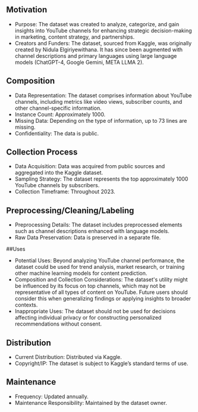 
## Motivation
- Purpose: The dataset was created to analyze, categorize, and gain insights into YouTube channels for enhancing strategic decision-making in marketing, content strategy, and partnerships.
- Creators and Funders: The dataset, sourced from Kaggle, was originally created by Nidula Elgiriyewithana. It has since been augmented with channel descriptions and primary languages using large language models (ChatGPT-4, Google Gemini, META LLMA 2).

## Composition
- Data Representation: The dataset comprises information about YouTube channels, including metrics like video views, subscriber counts, and other channel-specific information.
- Instance Count: Approximately 1000.
- Missing Data: Depending on the type of information, up to 73 lines are missing.
- Confidentiality: The data is public.


## Collection Process
- Data Acquisition: Data was acquired from public sources and aggregated into the Kaggle dataset.
- Sampling Strategy: The dataset represents the top approximately 1000 YouTube channels by subscribers.
- Collection Timeframe: Throughout 2023.


## Preprocessing/Cleaning/Labeling
- Preprocessing Details: The dataset includes preprocessed elements such as channel descriptions enhanced with language models.
- Raw Data Preservation: Data is preserved in a separate file.


##Uses
- Potential Uses: Beyond analyzing YouTube channel performance, the dataset could be used for trend analysis, market research, or training other machine learning models for content prediction.
- Composition and Collection Considerations: The dataset's utility might be influenced by its focus on top channels, which may not be representative of all types of content on YouTube. Future users should consider this when generalizing findings or applying insights to broader contexts.
- Inappropriate Uses: The dataset should not be used for decisions affecting individual privacy or for constructing personalized recommendations without consent.


## Distribution
- Current Distribution: Distributed via Kaggle.
- Copyright/IP: The dataset is subject to Kaggle’s standard terms of use.


## Maintenance
- Frequency: Updated annually.
- Maintenance Responsibility: Maintained by the dataset owner.
